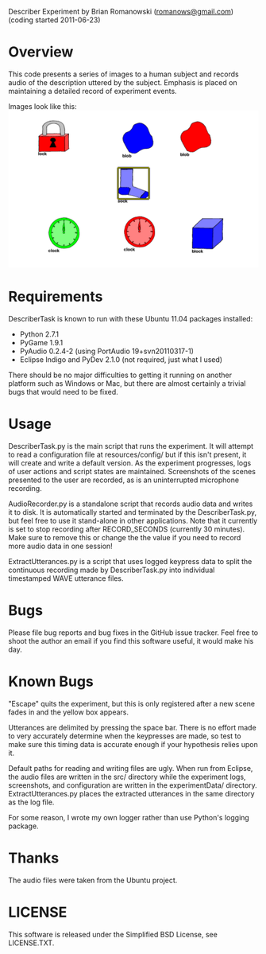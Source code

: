 Describer Experiment by Brian Romanowski (romanows@gmail.com)
(coding started 2011-06-23)

# Overview
This code presents a series of images to a human subject and records audio 
of the description uttered by the subject.  Emphasis is placed on maintaining a
detailed record of experiment events.  

Images look like this:
![Image presented to the experimental subject; grid layout of different types and colors of hand-drawn objects](exampleDescriberImage.png)


# Requirements
DescriberTask is known to run with these Ubuntu 11.04 packages installed:
* Python 2.7.1
* PyGame 1.9.1
* PyAudio 0.2.4-2 (using PortAudio 19+svn20110317-1)
* Eclipse Indigo and PyDev 2.1.0 (not required, just what I used)

There should be no major difficulties to getting it running on another platform
such as Windows or Mac, but there are almost certainly a trivial bugs that 
would need to be fixed.


# Usage
DescriberTask.py is the main script that runs the experiment.  It will attempt 
to read a configuration file at resources/config/ but if this isn't present, 
it will create and write a default version.  As the experiment progresses, 
logs of user actions and script states are maintained.  Screenshots of the 
scenes presented to the user are recorded, as is an uninterrupted microphone 
recording.

AudioRecorder.py is a standalone script that records audio data and writes it 
to disk.  It is automatically started and terminated by the DescriberTask.py, 
but feel free to use it stand-alone in other applications.  Note that it 
currently is set to stop recording after RECORD_SECONDS (currently 30 minutes).
Make sure to remove this or change the the value if you need to record more 
audio data in one session!

ExtractUtterances.py is a script that uses logged keypress data to split the 
continuous recording made by DescriberTask.py into individual timestamped 
WAVE utterance files. 


# Bugs
Please file bug reports and bug fixes in the GitHub issue tracker.  Feel free 
to shoot the author an email if you find this software useful, it would make 
his day.


# Known Bugs
"Escape" quits the experiment, but this is only registered after a new scene 
fades in and the yellow box appears. 

Utterances are delimited by pressing the space bar.  There is no effort made
to very accurately determine when the keypresses are made, so test to make sure 
this timing data is accurate enough if your hypothesis relies upon it.

Default paths for reading and writing files are ugly.  When run from Eclipse, 
the audio files are written in the src/ directory while the experiment logs, 
screenshots, and configuration are written in the experimentData/ directory.  
ExtractUtterances.py places the extracted utterances in the same directory as
the log file.

For some reason, I wrote my own logger rather than use Python's logging 
package.


# Thanks
The audio files were taken from the Ubuntu project. 


# LICENSE
This software is released under the Simplified BSD License, see LICENSE.TXT. 
